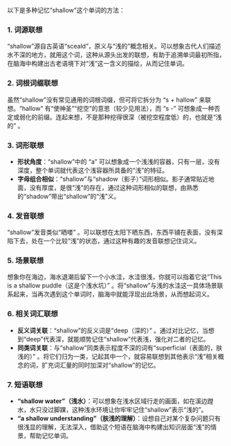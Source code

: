 以下是多种记忆“shallow”这个单词的方法：
### 1. 词源联想
“shallow”源自古英语“sceald”，原义与“浅的”概念相关。可以想象古代人们描述水不深的地方，就用这个词，这种从源头出发的联想，有助于追溯单词最初所指，在脑海中构建出古老语境下对“浅”这一含义的描绘，从而记住单词。
### 2. 词根词缀联想
虽然“shallow”没有常见通用的词根词缀，但可将它拆分为 “s + hallow” 来联想。“hallow” 有“使神圣”“挖空”的意思（较少见用法），而 “s -” 可想象成一种否定或弱化的前缀。连起来想，不是那种挖得很深（被挖空程度低）的，也就是“浅的” 。
### 3. 词形联想
 - **形状角度**：“shallow”中的 “a” 可以想象成一个浅浅的容器，只有一层，没有深度，整个单词就代表这个浅容器所具备的“浅”的特征。
 - **字母组合相似**：“shallow”与“shadow（影子）”词形相似。影子通常贴近地面，没有厚度，是很“浅”的存在，通过这种词形相似的联想，由熟悉的“shadow”带出“shallow”的“浅”义。
### 4. 发音联想
“shallow”发音类似“晒喽” 。可以联想在太阳下晒东西，东西平铺在表面，没有深陷下去，处在一个比较“浅”的状态，通过这种有趣的发音联想记住词义。 
### 5. 场景联想
想象你在海边，海水退潮后留下一个小水洼，水洼很浅，你就可以指着它说“This is a shallow puddle（这是个浅水坑）” 。将“shallow”与浅的水洼这一具体场景联系起来，当再次遇到这个单词时，脑海中就能浮现出此场景，从而想起词义。 
### 6. 相关词汇联想
 - **反义词关联**：“shallow”的反义词是“deep（深的）” 。通过对比记忆，当想到“deep”代表深，就能顺势记住“shallow”代表浅，强化对二者的记忆。
 - **同类词关联**：与“shallow”同类表示程度不深的词有“superficial（表面的，肤浅的）” 。将它们归为一类，记起其中一个，就容易联想到其他表示“浅”相关概念的词，扩充词汇量的同时加深对“shallow”的记忆。 
### 7. 短语联想
 - **“shallow water”（浅水）**：可以想象在浅水区域行走的画面，如在溪边蹚水，水只没过脚踝，这种浅水环境让你牢牢记住“shallow”表示“浅的”。 
 - **“a shallow understanding”（肤浅的理解）**：设想自己对某个复杂问题只有很浅显的理解，无法深入，借助这个短语在脑海中构建出知识层面“浅”的情景，帮助记忆单词。 